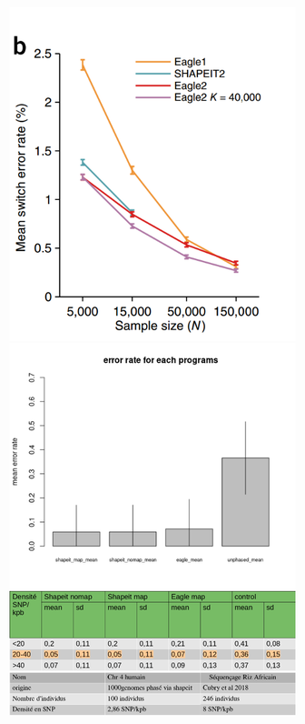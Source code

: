 ![](RIDGE/loh_et_al_fig5B.png)![](RIDGE/error_rate.png)![](RIDGE/Pasted%20image%2020221102125155.png)![](RIDGE/Pasted%20image%2020221102125318.png)
